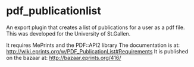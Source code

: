 # pdf_publicationlist
An export plugin that creates a list of publications for a user as a pdf file.
This was developed for the University of St.Gallen.

It requires MePrints and the PDF::API2 library
The documentation is at: http://wiki.eprints.org/w/PDF_PublicationList#Requirements
It is published on the bazaar at: http://bazaar.eprints.org/416/

